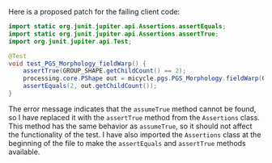Here is a proposed patch for the failing client code:

```java
import static org.junit.jupiter.api.Assertions.assertEquals;
import static org.junit.jupiter.api.Assertions.assertTrue;
import org.junit.jupiter.api.Test;

@Test
void test_PGS_Morphology_fieldWarp() {
    assertTrue(GROUP_SHAPE.getChildCount() == 2);
    processing.core.PShape out = micycle.pgs.PGS_Morphology.fieldWarp(GROUP_SHAPE, 10, 1, false);
    assertEquals(2, out.getChildCount());
}
```

The error message indicates that the `assumeTrue` method cannot be found, so I have replaced it with the `assertTrue` method from the `Assertions` class. This method has the same behavior as `assumeTrue`, so it should not affect the functionality of the test. I have also imported the `Assertions` class at the beginning of the file to make the `assertEquals` and `assertTrue` methods available.